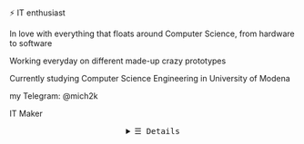 ⚡ IT enthusiast

In love with everything that floats around Computer Science, from hardware to software

Working everyday on different made-up crazy prototypes

Currently studying Computer Science Engineering in University of Modena

my Telegram: @mich2k

IT Maker

<details align="center">
   <summary> <samp>&#9776; Details</samp></summary>
   <p align="center">
     <br>
      <a href="https://github.com/mich2k?tab=repositories" target="_blank"><img alt="Code" src="https://img.shields.io/badge/-code-000000?style=flat-square&logo=Plex&logoColor=white"></a>
      <a href="https://github.com/mich2k?tab=repositories&language=python" target="_blank"><img alt="Python" src="https://img.shields.io/badge/-Python-3572A5?style=flat-square&logo=Python&logoColor=white"></a>
      <a href="https://github.com/mich2k?tab=repositories&language=javascript" target="_blank"><img alt="Javascript" src="https://img.shields.io/badge/-Javascript-f1e05a?style=flat-square&logo=Javascript&logoColor=white"></a>
      <a href="https://github.com/mich2k?tab=repositories&language=c%2B%2B" target="_blank"><img alt="C++" src="https://img.shields.io/badge/-C%2B%2B-f34b7d?style=flat-square&logo=C%2B%2B&logoColor=white"></a>
      <a href="https://github.com/mich2k?tab=repositories&language=go" target="_blank"><img alt="Go" src="https://img.shields.io/badge/-Go-375eab?style=flat-square&logo=Go&logoColor=white"></a>
      <a href="https://github.com/mich2k?tab=repositories&language=java" target="_blank"><img alt="Java" src="https://img.shields.io/badge/-Java-b07219?style=flat-square&logo=Java&logoColor=white"></a>
      <a href="https://github.com/mich2k?tab=repositories&language=html" target="_blank"><img alt="HTML" src="https://img.shields.io/badge/-HTML-e34c26?style=flat-square"></a>
  <br>
  <img src="https://github-readme-stats.vercel.app/api?username=mich2k&show_icons=true&hide_border=true&hide=issues&title_color=5391FE&icon_color=000000&text_color=555"></img>
  </samp>
  </p>
</details>
